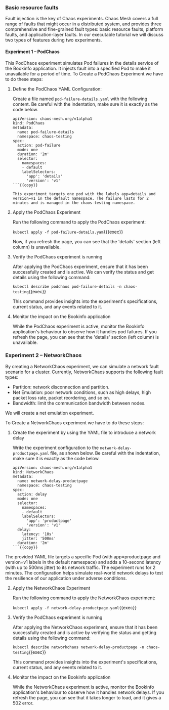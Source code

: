 ### Basic resource faults
Fault injection is the key of Chaos experiments. Chaos Mesh covers a full range of faults that might occur in a distributed system, and provides three comprehensive and fine-grained fault types: basic resource faults, platform faults, and application-layer faults. In our executable tutorial we will discuss two types of features during two experiments.

#### Experiment 1 – PodChaos
This PodChaos experiment simulates Pod failures in the details service of the Bookinfo application. It injects fault into a specified Pod to make it unavailable for a period of time.
To Create a PodChaos Experiment we have to do these steps:

1. Define the PodChaos YAML Configuration: 

    Create a file named `pod-failure-details.yaml` with the following content. Be careful with the indentation, make sure it is exactly as the code below.
    ```
    apiVersion: chaos-mesh.org/v1alpha1
    kind: PodChaos
    metadata:
      name: pod-failure-details
      namespace: chaos-testing
    spec:
      action: pod-failure
      mode: one
      duration: '2m'
      selector:
        namespaces:
        - default
        labelSelectors:
          'app': 'details'
          'version': 'v1'
    ```{{copy}}
    
    This experiment targets one pod with the labels app=details and version=v1 in the default namespace. The failure lasts for 2 minutes and is managed in the chaos-testing namespace.

2. Apply the PodChaos Experiment

    Run the following command to apply the PodChaos experiment:

    `kubectl apply -f pod-failure-details.yaml`{{exec}}
    
    Now, if you refresh the page, you can see that the 'details' section (left column) is unavailable.

3. Verify the PodChaos experiment is running

    After applying the PodChaos experiment, ensure that it has been successfully created and is active. We can verify the status and get details using the following command:

    `kubectl describe podchaos pod-failure-details -n chaos-testing`{{exec}}
    
    This command provides insights into the experiment's specifications, current status, and any events related to it.

4. Monitor the impact on the Bookinfo application
    
    While the PodChaos experiment is active, monitor the Bookinfo application's behaviour to observe how it handles pod failures.
    If you refresh the page, you can see that the 'details' section (left column) is unavailable.


### Experiment 2 – NetworkChaos  
By creating a NetworkChaos experiment, we can simulate a network fault scenario for a cluster. Currently, NetworkChaos supports the following fault types:
- Partition: network disconnection and partition.
- Net Emulation: poor network conditions, such as high delays, high packet loss rate, packet reordering, and so on.
- Bandwidth: limit the communication bandwidth between nodes.

We will create a net emulation experiment.

To Create a NetworkChaos experiment we have to do these steps:
1. Create the experiment by  using the YAML file to introduce a network delay
    
    Write the experiment configuration to the `network-delay-productpage.yaml` file, as shown below. Be careful with the indentation, make sure it is exactly as the code below.

    ```
    apiVersion: chaos-mesh.org/v1alpha1
    kind: NetworkChaos
    metadata:
      name: network-delay-productpage
      namespace: chaos-testing
    spec:
      action: delay
      mode: one
      selector:
        namespaces:
        - default
        labelSelectors:
          'app': 'productpage'
          'version': 'v1'
      delay:
        latency: '10s'
        jitter: '500ms'
      duration: '2m'
    ```{{copy}}

The provided YAML file  targets a specific Pod (with app=productpage and version=v1 labels in the default namespace) and adds a 10-second latency (with up to 500ms jitter) to its network traffic. The experiment runs for 2 minutes. The configuration helps simulate real-world network delays to test the resilience of our application under adverse conditions.

2. Apply the NetworkChaos  Experiment
    
    Run the following command to apply the NetworkChaos experiment:

    `kubectl apply -f network-delay-productpage.yaml`{{exec}}

3. Verify the PodChaos experiment is running

    After applying the NetworkChaos experiment, ensure that it has been successfully created and is active by verifying the status and getting details using the following command:

    `kubectl describe networkchaos network-delay-productpage -n chaos-testing`{{exec}}

    This command provides insights into the experiment's specifications, current status, and any events related to it.

4. Monitor the impact on the Bookinfo application
    
    While the NetworkChaos experiment is active, monitor the Bookinfo application's behaviour to observe how it handles network delays.
    If you refresh the page, you can see that it takes longer to load, and it gives a 502 error.

